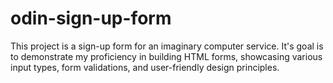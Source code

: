 # odin-sign-up-form
This project is a sign-up form for an imaginary computer service. It's goal is to demonstrate my
proficiency in building HTML forms, showcasing various input types, form validations, and user-friendly 
design principles.